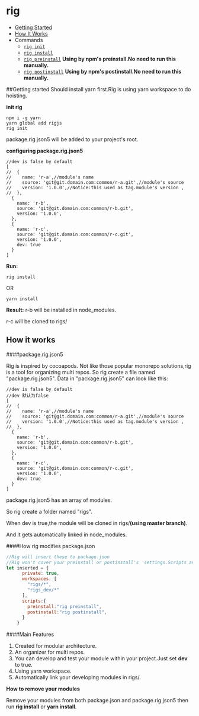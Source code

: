 # rig

- [Getting Started](#getting-started)
- [How It Works](#how-it-works)
- Commands
  - [`rig init`](./commands/publish#readme)
  - [`rig install`](./commands/publish#readme)
  - [`rig preinstall`](./commands/publish#readme) **Using by npm's preinstall.No need to run this manually.**
  - [`rig postinstall`](./commands/publish#readme) **Using by npm's postinstall.No need to run this manually.**

##Getting started
Should install yarn first.Rig is using yarn workspace to do hoisting.

**init rig**

```shell script
npm i -g yarn 
yarn global add rigjs
rig init
```
package.rig.json5 will be added to your project's root.

**configuring package.rig.json5**
```json5
//dev is false by default
[
//  {
//    name: 'r-a',//module's name
//    source: 'git@git.domain.com:common/r-a.git',//module's source
//    version: '1.0.0',//Notice:this used as tag.module's version ,
//  },
  {
    name: 'r-b',
    source: 'git@git.domain.com:common/r-b.git',
    version: '1.0.0',
  },
  {
    name: 'r-c',
    source: 'git@git.domain.com:common/r-c.git',
    version: '1.0.0',
    dev: true
  }
]
```
**Run:**
```shell script
rig install
```
OR
```shell script
yarn install
```
**Result:**
r-b will be installed in node_modules.

r-c will be cloned to rigs/
## How it works

####package.rig.json5

Rig is inspired by cocoapods.
Not like those popular monorepo solutions,rig is a tool for organizing multi repos.
So rig create a file named "package.rig.json5".
Data in "package.rig.json5" can look like this:
```json5
//dev is false by default
//dev 默认为false
[
//  {
//    name: 'r-a',//module's name
//    source: 'git@git.domain.com:common/r-a.git',//module's source
//    version: '1.0.0',//Notice:this used as tag.module's version ,
//  },
  {
    name: 'r-b',
    source: 'git@git.domain.com:common/r-b.git',
    version: '1.0.0',
  },
  {
    name: 'r-c',
    source: 'git@git.domain.com:common/r-c.git',
    version: '1.0.0',
    dev: true
  }
]
```
package.rig.json5 has an array of modules.

So rig create a folder named "rigs".

When dev is true,the module will be cloned in rigs/**(using master branch)**.

And it gets automatically linked in node_modules.

####How rig modifies package.json

```javascript
//Rig will insert these to package.json
//Rig won't cover your preinstall or postinstall's  settings.Scripts and workspaces will be appended.
let inserted = {
      private: true,
      workspaces: [
        "rigs/*",
        "rigs_dev/*"
      ],
      scripts:{
        preinstall:"rig preinstall",
        postinstall:"rig postinstall",
      }
    }
```


####Main Features

1. Created for modular architecture.
2. An organizer for multi repos.
3. You can develop and test your module within your project.Just set **dev** to true.
4. Using yarn workspace.
5. Automatically link your developing modules in rigs/.

**How to remove your modules**

Remove your modules from both package.json and package.rig.json5 then run **rig install** or **yarn install**.





